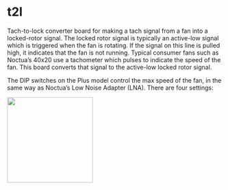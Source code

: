 # t2l
Tach-to-lock converter board for making a tach signal from a fan into a locked-rotor signal. The locked rotor signal is typically an active-low signal which is triggered when the fan is rotating. If the signal on this line is pulled high, it indicates that the fan is not running. Typical consumer fans such as Noctua’s 40x20 use a tachometer which pulses to indicate the speed of the fan. This board converts that signal to the active-low locked rotor signal.

The DIP switches on the Plus model control the max speed of the fan, in the same way as Noctua’s Low Noise Adapter (LNA). There are four settings:

<img src="https://github.com/BhSimon/t2l/assets/7036461/f8fdfabb-38df-4c7e-a513-b46d52522d90" width="200">
